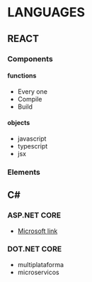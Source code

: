 # LANGUAGES
## REACT
### Components
#### functions
- Every one
- Compile
- Build
#### objects
- javascript
- typescript
- jsx
### Elements

## C#
### ASP.NET CORE
 - [Microsoft link](https://www.microsoft.com)
### DOT.NET CORE
 - multiplataforma
 - microservicos